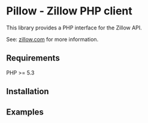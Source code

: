 Pillow - Zillow PHP client
==========================

This library provides a PHP interface for the Zillow API. 

See: [zillow.com](http://www.zillow.com/howto/api/APIOverview.htm) for more information.

Requirements
------------

PHP >= 5.3

Installation
------------

Examples
--------